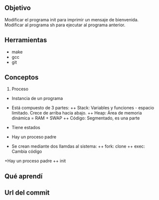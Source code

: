 ## Objetivo 

Modificar el programa init para imprimir un mensaje de bienvenida. 
Modificar al programa sh para ejecutar al programa anterior.

## Herramientas 

* make
* gcc
* git

## Conceptos

1) Proceso 
 + Instancia de un programa
 + Está compuesto de 3 partes: 
 ++ Stack: Variables y funciones - espacio limitado. Crece de arriba hacia abajo. 
 ++ Heap: Área de memoria dinámica = RAM + SWAP
 ++ Código: Segmentado, es una parte
 
 + Tiene estados 
 + Hay un proceso padre
 + Se crean mediante dos llamdas al sistema: 
 ++ fork: clone
 ++ exec: Cambia código
 
 +Hay un proceso padre
 ++ init
 
 ## Qué aprendí 
 
 ## Url del commit
